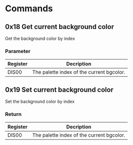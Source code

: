 # Commands


## 0x18  Get current background color
Get the background color by index

### Parameter
| Register        | Decription                                |
| -               | -                                         |
| DIS00           | The palette index of the current bgcolor. |


## 0x19  Set current background color
Set the background color by index

### Return
| Register        | Decription                                |
| -               | -                                         |
| DIS00           | The palette index of the current bgcolor. |
